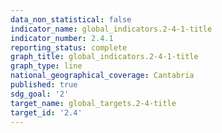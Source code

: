```yaml
---
data_non_statistical: false
indicator_name: global_indicators.2-4-1-title
indicator_number: 2.4.1
reporting_status: complete
graph_title: global_indicators.2-4-1-title
graph_type: line
national_geographical_coverage: Cantabria
published: true
sdg_goal: '2'
target_name: global_targets.2-4-title
target_id: '2.4'
---
```

